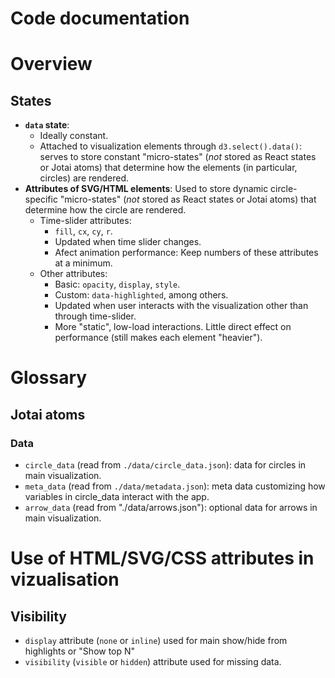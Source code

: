 # Code documentation

# Overview

## States

- **`data` state**: 
  - Ideally constant. 
  - Attached to visualization elements through `d3.select().data()`: serves to store constant "micro-states" (*not* stored as React states or Jotai atoms) that determine how the elements (in particular, circles) are rendered.
-  **Attributes of SVG/HTML elements**: Used to store dynamic circle-specific "micro-states" (*not* stored as React states or Jotai atoms) that determine how the circle are rendered. 
    - Time-slider attributes: 
      - `fill`, `cx`,  `cy`, `r`.
      - Updated when time slider changes.
      - Afect animation performance: Keep numbers of these attributes at a minimum.
    - Other attributes: 
      - Basic: `opacity`, `display`, `style`.
      - Custom: `data-highlighted`, among others.
      - Updated when user interacts with the visualization other than through time-slider.
      - More "static", low-load interactions. Little direct effect on performance (still makes each element "heavier").


# Glossary

## Jotai atoms

### Data

- `circle_data` (read from `./data/circle_data.json`): data for circles in main visualization.
- `meta_data` (read from `./data/metadata.json`): meta data customizing how variables in circle_data interact with the app.
- `arrow_data` (read from "./data/arrows.json"): optional data for arrows in main visualization.

# Use of HTML/SVG/CSS attributes in vizualisation

## Visibility

- `display` attribute (`none` or `inline`) used for main show/hide from highlights or "Show top N"
- `visibility` (`visible` or `hidden`) attribute used for missing data.
